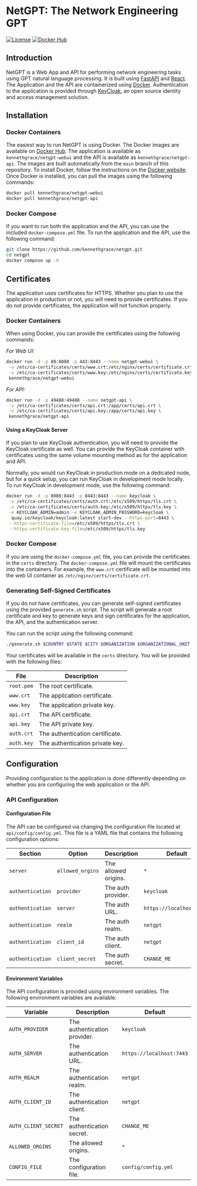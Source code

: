 # NetGPT: The Network Engineering GPT

[![License](https://img.shields.io/badge/License-MIT-yellow?style=flat-square)](https://mit-license.org)
[![Docker Hub](https://img.shields.io/badge/Docker_Hub-NetGPT-blue?style=flat-square)](https://hub.docker.com/r/kennethgrace/netgpt-webui)

## Introduction

NetGPT is a Web App and API for performing network engineering tasks using GPT natural language processing. It is built using [FastAPI](https://fastapi.tiangolo.com/) and [React](https://reactjs.org/). The Application and the API are containerized using [Docker](https://www.docker.com/). Authentication to the application is provided through [KeyCloak](https://www.keycloak.org/), an open source identity and access management solution.

## Installation

### Docker Containers

The easiest way to run NetGPT is using Docker. The Docker images are available on [Docker Hub](https://hub.docker.com/u/kennethgrace). The application is available as `kennethgrace/netgpt-webui` and the API is available as `kennethgrace/netgpt-api`. The images are built automatically from the `main` branch of this repository. To install Docker, follow the instructions on the [Docker website](https://docs.docker.com/get-docker/). Once Docker is installed, you can pull the images using the following commands:

```bash
docker pull kennethgrace/netgpt-webui
docker pull kennethgrace/netgpt-api
```

### Docker Compose

If you want to run both the application and the API, you can use the included `docker-compose.yml` file. To run the
application and the API, use the following command:

```bash
git clone https://github.com/kennethgrace/netgpt.git
cd netgpt
docker compose up -d
```

## Certificates

The application uses certificates for HTTPS. Whether you plan to use the application in production or not, you will need
to provide certificates. If you do not provide certificates, the application will
not function properly.

### Docker Containers

When using Docker, you can provide the certificates using the following commands:

_For Web UI:_

```bash
docker run -d -p 80:8080 -p 443:8443 --name netgpt-webui \
 -v /etc/ca-certificates/certs/www.crt:/etc/nginx/certs/certificate.crt \
 -v /etc/ca-certificates/certs/www.key:/etc/nginx/certs/certificate.key \
 kennethgrace/netgpt-webui
```

_For API:_

```bash
docker run -d -p 49488:49488 --name netgpt-api \
 -v /etc/ca-certificates/certs/api.crt:/app/certs/api.crt \
 -v /etc/ca-certificates/certs/api.key:/app/certs/api.key \
 kennethgrace/netgpt-api
```

#### Using a KeyCloak Server

If you plan to use KeyCloak authentication, you will need to provide the KeyCloak certificate as well. You can provide the KeyCloak container with certificates using the same volume mounting method as for the application and API.

Normally, you would run KeyCloak in production mode on a dedicated node, but for a quick setup, you can run KeyCloak in development mode locally. To run KeyCloak in development mode, use the following command:

```bash
docker run -d -p 8080:8443 -p 8443:8443 --name keycloak \
 -v /etc/ca-certificates/certs/auth.crt:/etc/x509/https/tls.crt \
 -v /etc/ca-certificates/certs/auth.key:/etc/x509/https/tls.key \
 -e KEYCLOAK_ADMIN=admin -e KEYCLOAK_ADMIN_PASSWORD=keycloak \
  quay.io/keycloak/keycloak:latest start-dev --https-port=8443 \
 --https-certificate-file=/etc/x509/https/tls.crt \
 --https-certificate-key-file=/etc/x509/https/tls.key
```

### Docker Compose

If you are using the `docker-compose.yml` file, you can provide the certificates in the `certs` directory.
The `docker-compose.yml` file will mount the certificates into the containers. For example, the `www.crt` certificate
will be mounted into the web UI container as `/etc/nginx/certs/certificate.crt`.

### Generating Self-Signed Certificates

If you do not have certificates, you can generate self-signed certificates using the provided `generate.sh` script. The
script will generate a root certificate and key to generate keys and sign certificates for the application, the API, and
the authentication server.

You can run the script using the following command:

```bash
./generate.sh $COUNTRY $STATE $CITY $ORGANIZATION $ORGANIZATIONAL_UNIT $COMMON_NAME
```

Your certificates will be available in the `certs` directory. You will be provided with the following files:

| File       | Description                     |
|------------|---------------------------------|
| `root.pem` | The root certificate.           |
| `www.crt`  | The application certificate.    |
| `www.key`  | The application private key.    |
| `api.crt`  | The API certificate.            |
| `api.key`  | The API private key.            |
| `auth.crt` | The authentication certificate. |
| `auth.key` | The authentication private key. |

## Configuration

Providing configuration to the application is done differently depending on whether you are configuring the web application or the API.

### API Configuration

#### Configuration File

The API can be configured via changing the configuration file located at `api/config/config.yml`. This file is a YAML file that contains the following configuration options:

| Section          | Option           | Description          | Default                  |
|------------------|------------------|----------------------|--------------------------|
| `server`         | `allowed_orgins` | The allowed origins. | `*`                      |
| `authentication` | `provider`       | The auth provider.   | `keycloak`               |
| `authentication` | `server`         | The auth URL.        | `https://localhost:7443` |
| `authentication` | `realm`          | The auth realm.      | `netgpt`                 |
| `authentication` | `client_id`      | The auth client.     | `netgpt`                 |
| `authentication` | `client_secret`  | The auth secret.     | `CHANGE_ME`              |

#### Environment Variables

The API configuration is provided using environment variables. The following environment variables are available:

| Variable             | Description                  | Default                  |
|----------------------|------------------------------|--------------------------|
| `AUTH_PROVIDER`      | The authentication provider. | `keycloak`               |
| `AUTH_SERVER`        | The authentication URL.      | `https://localhost:7443` |
| `AUTH_REALM`         | The authentication realm.    | `netgpt`                 |
| `AUTH_CLIENT_ID`     | The authentication client.   | `netgpt`                 |
| `AUTH_CLIENT_SECRET` | The authentication secret.   | `CHANGE_ME`              |
| `ALLOWED_ORGINS`     | The allowed origins.         | `*`                      |
| `CONFIG_FILE`        | The configuration file.      | `config/config.yml`      |